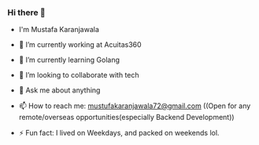 ### Hi there 👋
- I'm Mustafa Karanjawala

- 🔭 I’m currently working at Acuitas360
- 🌱 I’m currently learning Golang
- 👯 I’m looking to collaborate with tech
- 💬 Ask me about anything
- 📫 How to reach me: mustufakaranjawala72@gmail.com ((Open for any remote/overseas opportunities(especially Backend Development))
- ⚡ Fun fact: I lived on Weekdays, and packed on weekends lol.


